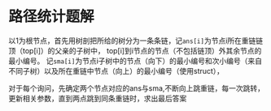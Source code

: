 # 路径统计题解
  以1为根节点，首先用树剖把所给的树分为一条条链，记`ans[i]`为节点i所在重链链顶（top[i]）的父亲的子树中，
  top[i]到i节点的节点（不包括链顶）外其余节点的最小编号。
  记`sma[i]`为节点i子树中的节点（向下）的最小编号和次小编号（来自不同子树）以及所在重链中节点（向上）的最小编号（使用struct），
  
  对于每个询问，先确定两个节点对应的ans与sma,不断向上跳重链，每一次跳转，更新相关参数，直到两点跳到同条重链时，求出最后答案
